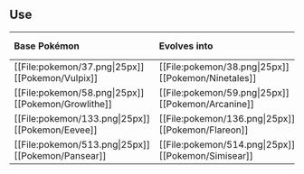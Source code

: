## Use
Base Pokémon |Evolves into |Available in
:---|:---|:---
[[File:pokemon/37.png\|25px]] [[Pokemon/Vulpix]]  | [[File:pokemon/38.png\|25px]] [[Pokemon/Ninetales]] |All regions
[[File:pokemon/58.png\|25px]] [[Pokemon/Growlithe]]  | [[File:pokemon/59.png\|25px]] [[Pokemon/Arcanine]] |All regions
[[File:pokemon/133.png\|25px]] [[Pokemon/Eevee]]  | [[File:pokemon/136.png\|25px]] [[Pokemon/Flareon]] |All regions
[[File:pokemon/513.png\|25px]] [[Pokemon/Pansear]]  | [[File:pokemon/514.png\|25px]] [[Pokemon/Simisear]] |Unova onward